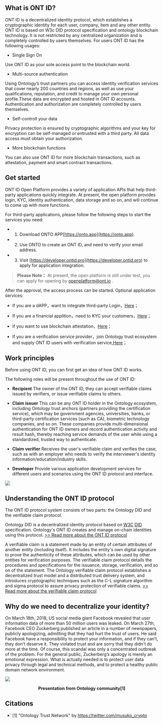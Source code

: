 
## What is ONT ID?

ONT ID is a decentralized identity protocol, which establishes a cryptographic identity for each user, company, item and any other entity. ONT ID is based on W3c DID protocol specification and ontology blockchain technology. It is not restricted by any centralized organization and is completely controlled by users themselves. For users ONT ID has the following usages:

* Single Sign On

Use ONT ID as your sole access point to the blockchain world.

* Multi-source authentication

Using Ontology’s trust partners you can access identity verification services that cover nearly 200 countries and regions, as well as use your qualifications, reputation, and credit to manage your own personal profile.These data are encrypted and hosted in ONT ID accounts. Authentication and authorization are completely controlled by users themselves.

* Self-controll your data

Privacy protection is ensured by cryptographic algorithms and your key for encryption can be self-managed or entrusted with a third party. All data access must obtain your authorization.

* More blockchain functions

You can also use ONT ID for more blockchain transactions, such as attestation, payment and smart contract transactions.


## Get started

ONT ID Open Platform provides a variety of application APIs that help third-party applications quickly integrate. At present, the open platform provides login, KYC, identity authentication, data storage and so on, and will continue to come up with more functions.

For third-party applications, please follow the following steps to start the services you need:

* 1. Download ONTO APP[https://onto.app](https://onto.app).

* 2. Use ONTO to create an ONT ID, and need to verify your email address.

* 3. Visit [https://developer.ontid.pro](https://developer.ontid.pro) to apply for application integration.

> **Please Note：** At present, the open platform is still under test, you can apply for opening by openplatform@ont.io .

After the approval, the access process can be started. Optional application services:

* If you are a dAPP，want to integrate third-party Login，[Here](https://pro-docs.ont.io/#/docs-cn/ontid/thirdparty_login)；

* If you are a financial applition，need to KYC your customers，[Here](https://pro-docs.ont.io/#/docs-cn/onto/ONTO_login)；

* If you want to use blockchain attestation，[Here]()；

* If you are a verification service provider，join Ontology trust ecosystem and supply ONT ID users with verification service,[Here](https://pro-docs.ont.io/#/docs-cn/taconnector/01-overview)；


## Work principles

Before using ONT ID, you can first get an idea of how ONT ID works.

The following roles will be present throughout the use of ONT ID:

* **Recipient** The owner of the ONT ID, they can accept verifiable claims issued by verifiers, or issue verifiable claims to others.

* **Claim issuer** This can be any ONT ID holder in the Ontology ecosystem, including Ontology trust anchors (partners providing the certification service), which may be government agencies, universities, banks, or third-party certification services (such as CA), biometric technology companies, and so on. These companies provide multi-dimensional authentication for ONT ID owners and record authentication activity and result hash, thereby reaching service demands of the user while using a standardized, trusted way to authenticate.

* **Claim verifier** Receives the user's verifiable claim and verifies the case, such as with an employer who needs to verify the interviewer's identity information/education/industry skills.

* **Developer** Provide various application development services for different users and scenarios using the ONT ID protocol and interface.

![](https://github.com/ontio/ontology-DID/raw/master/images/claim_workflow.png)



## Understanding the ONT ID protocol

The ONT ID protocol system consists of two parts: the Ontology DID and the verifiable claim protocol.

Ontology DID is a decentralized identity protocol based on [W3C](https://www.w3.org/2017/vc/WG/) [DID](https://w3c-ccg.github.io/did-spec/) specification. Ontology's ONT ID creates and manage on-chain identities using this protocol. [>> Read more about the ONT ID protocol](https://github.com/ontio/ontology-DID/blob/master/docs/cn/ONTID_protocol_spec_cn.md)

A verifiable claim is a statement made by an entity of certain attributes of another entity (including itself). It includes the entity's own digital signature to prove the authenticity of these attributes, which can be used by other entities for verification purposes. The verifiable claim protocol details the procedures and specifications for the issuance, storage, verification, and so on of the statement. The Ontology verifiable claim protocol establishes a decentralized trust model and a distributed trust delivery system, and introduces cryptographic techniques such as the C-L signature algorithm and sigma protocol to assure privacy protection of verifiable claims.
[>> Read more about the verifiable claim protocol](https://github.com/ontio/ontology-DID/blob/master/docs/en/claim_spec.md)



## Why do we need to decentralize your identity?

On March 18th, 2018, US social media giant Facebook revealed that user information data of  more than 50 million users was leaked. On March 27th, Facebook CEO Zuckerberg published an article in a number of newspapers, publicly apologizing, admitting that they had hurt the trust of users. He said Facebook have a responsibility to protect your information, and if they can’t, they don't deserve it. They violated trust and are sorry that they didn't do more at the time. Of course, this scandal was only a concentrated outbreak of the problem. For the general public, Zuckerberg’s apology is merely an emotional expression. What is actually needed is to protect user data privacy through legal and technical methods, and to protect a healthy public domain network environment.

![](https://github.com/ontio/ontology-DID/raw/master/images/ontid.jpg)
<p align="center">
<b>Presentation from Ontology community[1]</b>
</p>

## Citations

- [1] "Ontology Trust Network" by https://twitter.com/musuko_crypto